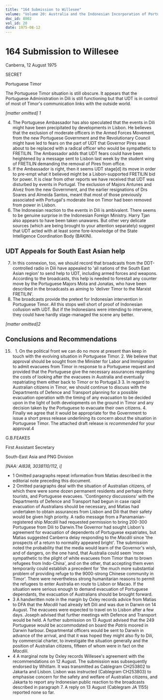 ```yaml
---
title: "164 Submission to Willesee"
volume: "Volume 20: Australia and the Indonesian Incorporation of Portuguese Timor, 1974-1976"
doc_id: 8002
vol_id: 20
date: 1975-08-12
---
```


# 164 Submission to Willesee

Canberra, 12 August 1975

SECRET

Portuguese Timor

The Portuguese Timor situation is still obscure. It appears that the Portuguese Administration in Dili is still functioning but that UDT is in control of most of Timor's communication links with the outside world.

_[matter omitted] 1_

  4. The Portuguese Ambassador has also speculated that the events in Dili might have been precipitated by developments in Lisbon. He believes that the exclusion of moderate officers in the Armed Forces Movement, from the new Portuguese Government and the Revolutionary Council might have led to fears on the part of UDT that Governor Pires was about to be replaced with a radical officer who would be sympathetic to FRETILIN. The Ambassador adds that UDT fears could have been heightened by a message sent to Lisbon last week by the student wing of FRETILIN demanding the removal of Pires from office.
  5. If the Ambassador is right, then it seems UDT stage[d] its move in order to pre-empt what it believed might be a Lisbon-supported FRETILIN bid for power. It is clear from other reports we have received that UDT was disturbed by events in Portugal. The exclusion of Majors Antunes and Alvez from the new Government, and the earlier resignations of Drs Soares and Almeida Santos, meant that most of those previously associated with Portugal's moderate line on Timor had been removed from power in Lisbon.
  6. The Indonesian reaction to the events in Dili is ambivalent. There seems to be genuine surprise in the Indonesian Foreign Ministry. Harry Tjan also appears to have been taken unawares. But other very delicate sources (which are being brought to your attention separately) suggest that UDT acted with at least some fore-knowledge of the State Intelligence Coordination Body (BAKIN). 

## UDT Appeals for South East Asian help

  7. In this connexion, too, we should record that broadcasts from the DDT-controlled radio in Dili have appealed to 'all nations of the South East Asian region' to send help to UDT, including armed forces and weapons. According to the broadcasts, this help is needed to forestall any counter move by the Portuguese Majors Mota and Jonatas, who have been described in the broadcasts as aiming to 'deliver Timor to the Marxist FRETILIN'.
  8. The broadcasts provide the pretext for Indonesian intervention in Portuguese Timor. All this stops well short of proof of Indonesian collusion with UDT. But if the Indonesians were intending to intervene, they could have hardly stage-managed the scene any better.



_[matter omitted]2_

## Conclusions and Recommendations

  15.   
    1. On the political front we can do no more at present than keep in touch with the evolving situation in Portuguese Timor.
    2. We believe that approval should be sought from the Minister for Labor and Immigration to admit evacuees from Timor in response to a Portuguese request and provided that the Portuguese give the necessary assurances regarding the costs of looking after the evacuees in Australia and eventually repatriating them either back to Timor or to Portugal.3
    3. In regard to Australian citizens in Timor, we should continue to discuss with the Departments of Defence and Transport planning for a possible evacuation operation with the timing of any evacuation to be decided upon in the light of both developments on the ground in Timor and any decision taken by the Portuguese to evacuate their own citizens.
    4. Finally we agree that it would be appropriate for the Government to issue a short press release underlining its concern about the situation in Portuguese Timor. The attached draft release is _recommended_ for your approval.4



G.B.FEAKES

First Assistant Secretary

South-East Asia and PNG Division

_[NAA: Al838, 3038110/112, i]_

  * 1 Omitted paragraphs repeat information from Matias described in the editorial note preceding this document. 
  * 2 Omitted paragraphs deal with the situation of Australian citizens, of which there were some dozen permanent residents and perhaps thirty tourists, and Portuguese evacuees. 'Contingency discussions' with the Departments of Defence and Transport had begun in case rapid evacuation of Australians should be necessary, and Matias had undertaken to obtain assurances from Lisbon and Dili that their safety would be given high priority. A radio message from a Panamanian-registered ship _Macdili_ had requested permission to bring 200-300 Portuguese from Dili to Darwin.The Governor had sought Lisbon's agreement for evacuation of dependents of Portuguese expatriates, but Matias suggested Canberra delay responding to the _Macdili_ since 'the prospects of a return to normality appeared bright'. The submission noted the probability that the media would learn of the Governor's wish, and of dangers, on the one hand, that Australia could seem 'more sympathetic to the plight of white evacuees from Timor than to brown refugees from Indo-China', and on the other, that accepting them even temporarily could establish a precedent for 'the much more substantial problem of providing refuge to the 9000-strong Chinese community in Timor'. There were nevertheless strong humanitarian reasons to permit the refugees to enter Australia en route to Lisbon or Macao. If the situation were serious enough to demand evacuation of Portuguese dependants, the evacuation of Australians should be brought forward.
  * 3 A handwritten note in the margin by Oxley records advice from Matias to DFA that the _Macdili_ had already left Dili and was due in Darwin on 14 August. The evacuees were expected to travel on to Lisbon after a few days. Joseph advised that further meetings with Defence and Transport would be held. A further submission on 13 August advised that the 249 Portuguese would be accommodated on board the _Patris_ moored in Darwin harbour. Departmental officers would be sent to Darwin in advance of the arrival, and that it was hoped they might also fly to Dili, by commercial charter, to investigate the situation generally and the position of Australian citizens, fifteen of whom were in fact on the _Macdili_.
  * 4 A marginal note by Oxley records Willesee's agreement with the recommendations on 12 August. The submission was subsequently endorsed by Whitlam. It was transmitted as Cablegram CH253802 to Jakarta and Lisbon. Lisbon was instructed (Cablegram CH253803) to emphasise concern for the safety and welfare of Australian citizens, and Jakarta to report any Indonesian public reaction to the broadcasts described in paragraph 7. A reply on 13 August (Cablegram JA 1155) reported none so far.


